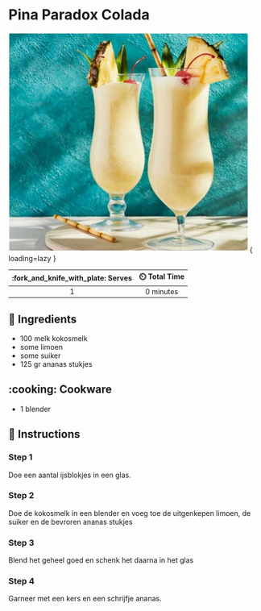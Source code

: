# Pina Paradox Colada

![Pina Paradox Colada](assets/images/pina-paradox-colada.png){ loading=lazy }

| :fork_and_knife_with_plate: Serves | :timer_clock: Total Time |
|:----------------------------------:|:-----------------------: |
| 1 | 0 minutes |

## :salt: Ingredients

- 100 melk kokosmelk
- some limoen
- some suiker
- 125 gr ananas stukjes

## :cooking: Cookware

- 1 blender

## :pencil: Instructions

### Step 1

Doe een aantal ijsblokjes in een glas.

### Step 2

Doe de kokosmelk in een blender en voeg toe de uitgenkepen limoen, de suiker en de bevroren ananas stukjes

### Step 3

Blend het geheel goed en schenk het daarna in het glas

### Step 4

Garneer met een kers en een schrijfje ananas.

